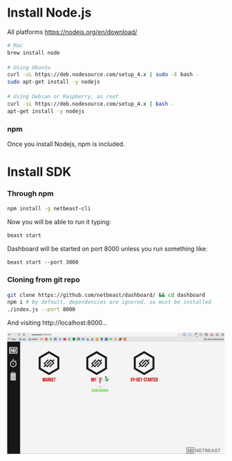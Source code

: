 # Install Node.js

All platforms https://nodejs.org/en/download/

```bash
# Mac
brew install node

# Using Ubuntu
curl -sL https://deb.nodesource.com/setup_4.x | sudo -E bash -
sudo apt-get install -y nodejs

# Using Debian or Raspberry, as root
curl -sL https://deb.nodesource.com/setup_4.x | bash -
apt-get install -y nodejs
```

### npm

Once you install Nodejs, npm is included.

# Install SDK

### Through npm
``` bash
npm install -g netbeast-cli
```
Now you will be able to run it typing:

```bash
beast start
```

Dashboard will be started on port 8000 unless you run something like:
```
beast start --port 3000
```

### Cloning from **git** repo
```bash
git clone https://github.com/netbeast/dashboard/ && cd dashboard
npm i # by default, dependencies are ignored, so must be installed
./index.js --port 8000
```

And visiting http://localhost:8000...

![Demo Dashboard](../../img/general_demo.gif)
